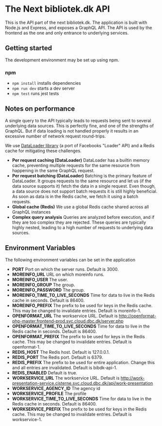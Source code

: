 # The Next bibliotek.dk API
This is the API part of the next bibliotek.dk.
The application is built with Node.js and Express, and exposes a GraphQL API. The API is used by the frontend as the one and only entrance to underlying services.

## Getting started
The development environment may be set up using npm. 

### npm
 - `npm install` installs dependencies
 - `npm run dev` starts a dev server
 - `npm test` runs jest tests

## Notes on performance
A single query to the API typically leads to requests being sent to several underlying data sources. This is perfectly fine, and one of the strengths of GraphQL. But if data loading is not handled properly it results in an excessive number of network request round-trips.

We use [DataLoader library](https://github.com/graphql/dataloader) (a port of Facebooks "Loader" API) and a Redis cache for mitigating these challenges.

- **Per request caching (DataLoader)**
DataLoader has a builtin memory cache, preventing multiple requests for the same resource from happening in the same GraphQL request.
- **Per request batching (DataLoader)**
Batching is the primary feature of DataLoader. It groups requests to the same resource and let us (if the data source supports it) fetch the data in a single request. Even though, a data source does not support batch requests it is still highly beneficial. As soon as data is in the Redis cache, we fetch it using a batch requests.
- **Global cache (Redis)**
We use a global Redis cache shared across all GraphQL instances
- **Complex query analysis**
Queries are analyzed before execution, and if they are too complex they are rejected.
These queries are typically highly nested, leading to a high number of requests to underlying data sources.



## Environment Variables
The following environment variables can be set in the application
- **PORT**
Port on which the server runs. Default is 3000.
- **MOREINFO_URL**
URL on which moreinfo runs.
- **MOREINFO_USER**
The user.
- **MOREINFO_GROUP**
The group.
- **MOREINFO_PASSWORD**
The group.
- **MOREINFO_TIME_TO_LIVE_SECONDS**
Time for data to live in the Redis cache in seconds. Default is 86400.
- **MOREINFO_PREFIX**
The prefix to be used for keys in the Redis cache. This may be changed to invalidate entries. Default is moreinfo-1. 
- **OPENFORMAT_URL**
The workservice URL. Default is http://openformat-php-master.frontend-prod.svc.cloud.dbc.dk/server.php
- **OPENFORMAT_TIME_TO_LIVE_SECONDS**
Time for data to live in the Redis cache in seconds. Default is 86400.
- **OPENFORMAT_PREFIX**
The prefix to be used for keys in the Redis cache. This may be changed to invalidate entries. Default is openformat-1. 
- **REDIS_HOST**
The Redis host. Default is 127.0.0.1.
- **REDIS_PORT**
The Redis port. Default is 6379.
- **REDIS_PREFIX**
The prefix to be used for entire application. Change this and all entries are invalidated. Default is bibdk-api-1.
- **REDIS_ENABLED**
Default is true.
- **WORKSERVICE_URL**
The workservice URL. Default is http://work-presentation-service.cisterne.svc.cloud.dbc.dk/api/work-presentation
- **WORKSERVICE_AGENCY_ID**
The agency id
- **WORKSERVICE_PROFILE**
The profile
- **WORKSERVICE_TIME_TO_LIVE_SECONDS**
Time for data to live in the Redis cache in seconds. Default is 86400.
- **WORKSERVICE_PREFIX**
The prefix to be used for keys in the Redis cache. This may be changed to invalidate entries. Default is workservice-1. 